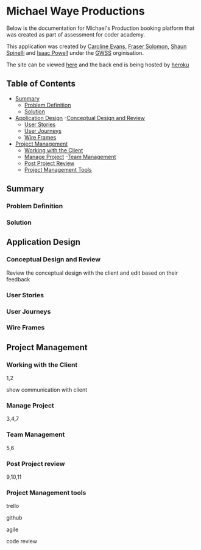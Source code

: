 # Michael Waye Productions

Below is the documentation for Michael's Production booking platform that was created as part of assessment for coder academy.

This application was created by [Caroline Evans](https://github.com/CaroEvans), [Fraser Solomon](https://github.com/fraserisland), [Shaun Spinelli](https://github.com/ShaunSpinelli) and [Isaac Powell](https://github.com/DeezyE) under the [GWSS](https://github.com/Global-Worldwide-Synergetic-Solutions) orginisation.

The site can be viewed [here](https://suspicious-bhabha-21b6a1.netlify.com/) and the back end is being hosted by [heroku](https://mikewserver.herokuapp.com)

## Table of Contents

- [Summary](#summary)
  - [Problem Definition](#problem-definition)
  - [Solution](#solution)
- [Application Design](#application-design)
  -[Conceptual Design and Review](#conceptual-design-and-review)
  - [User Stories](#user-stories)
  - [User Journeys](#user-journeys)
  - [Wire Frames](#wire-frames)
- [Project Management](#project-management)
  - [Working with the Client](#working-with-the-client)
  - [Manage Project](#manage-project)
  -[Team Management](#team-management)
  - [Post Project Review](#post-project-review)
  - [Project Management Tools](#project-management-tools)

## Summary

### Problem Definition

### Solution

## Application Design

### Conceptual Design and Review

Review the conceptual design with the client and edit based on their feedback

### User Stories

### User Journeys

### Wire Frames

## Project Management

### Working with the Client

1,2

show communication with client


### Manage Project

3,4,7

### Team Management

5,6

### Post Project review

9,10,11

### Project Management tools

trello

github

agile

code review


